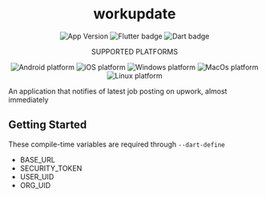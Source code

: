 <h1 align="center" style="text-align: center">workupdate</h1>

<p align="center">
  <img src="https://img.shields.io/badge/version-0.1.0-F08227?style=for-the-badge" alt="App Version">
  <img src="https://img.shields.io/badge/Flutter-informational?style=for-the-badge&logo=flutter&logoColor=00bded&color=015393" alt="Flutter badge">
  <img src="https://img.shields.io/badge/Dart-informational?style=for-the-badge&logo=dart&logoColor=2cb7f6&color=03589c" alt="Dart badge">
 </p>

<p align="center">SUPPORTED PLATFORMS</p>

<p align="center">
<img src="https://img.shields.io/badge/Android-informational?style=for-the-badge&logo=android&logoColor=34A853&color=03589c" alt="Android platform">
<img src="https://img.shields.io/badge/iOS-informational?style=for-the-badge&logo=apple&logoColor=000000&color=03589c" alt="iOS platform">
<img src="https://img.shields.io/badge/Windows-informational?style=for-the-badge&logo=windows&logoColor=0078D4&color=03589c" alt="Windows platform">
<img src="https://img.shields.io/badge/MacOs-informational?style=for-the-badge&logo=apple&logoColor=000000&color=03589c" alt="MacOs platform">
<img src="https://img.shields.io/badge/Linux-informational?style=for-the-badge&logo=linux&logoColor=FCC624&color=03589c" alt="Linux platform">
</p>

An application that notifies of latest job posting on upwork, almost immediately

## Getting Started

These compile-time variables are required through `--dart-define`

- BASE_URL
- SECURITY_TOKEN
- USER_UID
- ORG_UID


